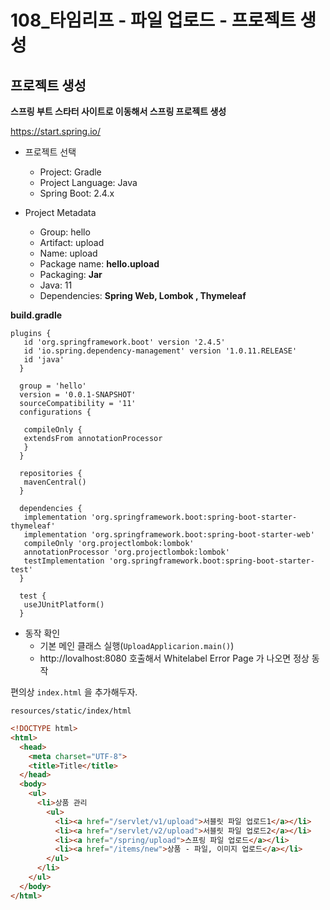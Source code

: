# 108_타임리프 - 파일 업로드 - 프로젝트 생성

## 프로젝트 생성

**스프링 부트 스타터 사이트로 이동해서 스프링 프로젝트 생성**

https://start.spring.io/



* 프로젝트 선택 
  * Project: Gradle 
  * Project Language: Java 
  * Spring Boot: 2.4.x 

* Project Metadata 
  * Group: hello 
  * Artifact: upload 
  * Name: upload 
  * Package name: **hello.upload** 
  * Packaging: **Jar** 
  * Java: 11 
  * Dependencies: **Spring Web, Lombok , Thymeleaf**



**build.gradle**

```
plugins {
   id 'org.springframework.boot' version '2.4.5'
   id 'io.spring.dependency-management' version '1.0.11.RELEASE'
   id 'java'
  }
  
  group = 'hello'
  version = '0.0.1-SNAPSHOT'
  sourceCompatibility = '11'
  configurations {
  
   compileOnly {
   extendsFrom annotationProcessor
   }
  }
  
  repositories {
   mavenCentral()
  }
  
  dependencies {
   implementation 'org.springframework.boot:spring-boot-starter-thymeleaf'
   implementation 'org.springframework.boot:spring-boot-starter-web'
   compileOnly 'org.projectlombok:lombok'
   annotationProcessor 'org.projectlombok:lombok'
   testImplementation 'org.springframework.boot:spring-boot-starter-test'
  }
  
  test {
   useJUnitPlatform()
  }

```

* 동작 확인
  * 기본 메인 클래스 실행(`UploadApplicarion.main()`)
  * http://lovalhost:8080 호출해서 Whitelabel Error Page 가 나오면 정상 동작



편의상 `index.html` 을 추가해두자.

`resources/static/index/html`

```html
<!DOCTYPE html>
<html>
  <head>
    <meta charset="UTF-8">
    <title>Title</title>
  </head>
  <body>
    <ul>
      <li>상품 관리
        <ul>
          <li><a href="/servlet/v1/upload">서블릿 파일 업로드1</a></li>
          <li><a href="/servlet/v2/upload">서블릿 파일 업로드2</a></li>
          <li><a href="/spring/upload">스프링 파일 업로드</a></li>
          <li><a href="/items/new">상품 - 파일, 이미지 업로드</a></li>
        </ul>
      </li>
    </ul>
  </body>
</html>
```

